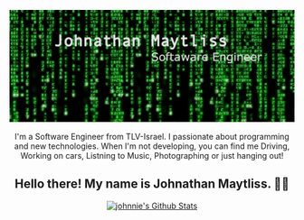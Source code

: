 
[![Header](https://github.com/johnnie172/johnnie172/raw/master/assets/Header.png)](https://johnnie-m.com/)




<p align="center">I'm a Software Engineer from TLV-Israel.
    I passionate about programming and new technologies.
    When I'm not developing, you can find me Driving, Working on cars, Listning to Music, Photographing or just hanging out!
</p>


<h2 align="center">Hello there! My name is Johnathan Maytliss. 👋🤓</h2>





<p align="center">
    <a href="https://github.com/johnnie172">
        <img alt="johnnie's Github Stats" src="https://github-readme-stats.vercel.app/api?username=Johnnie172&
        &hide=stars,issues&bg_color=020204&title_color=22b455&text_color=80ce87" />
    </a>
</p>






